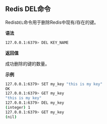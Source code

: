 ## Redis DEL命令

Redis`DEL`命令用于删除Redis中现有/存在的键。

**语法**

```bash
127.0.0.1:6379> DEL KEY_NAME
```

**返回值**

成功删除的键的数量。

**示例**

```bash
127.0.0.1:6379> SET my_key "this is my key"
OK
127.0.0.1:6379> GET my_key
"this is my key"
127.0.0.1:6379> DEL my_key
(integer) 1
127.0.0.1:6379> GET my_key
(nil)
```
